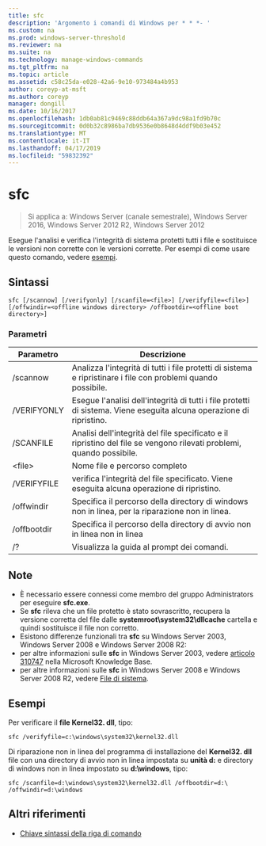```yaml
---
title: sfc
description: 'Argomento i comandi di Windows per * * *- '
ms.custom: na
ms.prod: windows-server-threshold
ms.reviewer: na
ms.suite: na
ms.technology: manage-windows-commands
ms.tgt_pltfrm: na
ms.topic: article
ms.assetid: c58c25da-e028-42a6-9e10-973484a4b953
author: coreyp-at-msft
ms.author: coreyp
manager: dongill
ms.date: 10/16/2017
ms.openlocfilehash: 1db0ab81c9469c88ddb64a367a9dc98a1fd9b70c
ms.sourcegitcommit: 0d0b32c8986ba7db9536e0b8648d4ddf9b03e452
ms.translationtype: MT
ms.contentlocale: it-IT
ms.lasthandoff: 04/17/2019
ms.locfileid: "59832392"
---
```

# <a name="sfc"></a>sfc

>Si applica a: Windows Server (canale semestrale), Windows Server 2016, Windows Server 2012 R2, Windows Server 2012

Esegue l'analisi e verifica l'integrità di sistema protetti tutti i file e sostituisce le versioni non corrette con le versioni corrette.
Per esempi di come usare questo comando, vedere [esempi](#BKMK_examples).

## <a name="syntax"></a>Sintassi
```
sfc [/scannow] [/verifyonly] [/scanfile=<file>] [/verifyfile=<file>] [/offwindir=<offline windows directory> /offbootdir=<offline boot directory>]
```

### <a name="parameters"></a>Parametri
|Parametro|Descrizione|
|-------|--------|
|/scannow|Analizza l'integrità di tutti i file protetti di sistema e ripristinare i file con problemi quando possibile.|
|/VERIFYONLY|Esegue l'analisi dell'integrità di tutti i file protetti di sistema. Viene eseguita alcuna operazione di ripristino.|
|/SCANFILE|Analisi dell'integrità del file specificato e il ripristino del file se vengono rilevati problemi, quando possibile.|
|\<file>|Nome file e percorso completo|
|/VERIFYFILE|verifica l'integrità del file specificato. Viene eseguita alcuna operazione di ripristino.|
|/offwindir|Specifica il percorso della directory di windows non in linea, per la riparazione non in linea.|
|/offbootdir|Specifica il percorso della directory di avvio non in linea non in linea|
|/?|Visualizza la guida al prompt dei comandi.|

## <a name="remarks"></a>Note
-   È necessario essere connessi come membro del gruppo Administrators per eseguire **sfc.exe**.
-   Se **sfc** rileva che un file protetto è stato sovrascritto, recupera la versione corretta del file dalle **systemroot\system32\dllcache** cartella e quindi sostituisce il file non corretto.
-   Esistono differenze funzionali tra **sfc** su Windows Server 2003, Windows Server 2008 e Windows Server 2008 R2:
-   per altre informazioni sulle **sfc** in Windows Server 2003, vedere [articolo 310747](https://go.microsoft.com/fwlink/?LinkId=227069) nella Microsoft Knowledge Base.
-   per altre informazioni sulle **sfc** in Windows Server 2008 e Windows Server 2008 R2, vedere [File di sistema](https://go.microsoft.com/fwlink/?LinkId=227071).

## <a name="BKMK_examples"></a>Esempi
Per verificare il **file Kernel32. dll**, tipo:
```
sfc /verifyfile=c:\windows\system32\kernel32.dll
```
Di riparazione non in linea del programma di installazione del **Kernel32. dll** file con una directory di avvio non in linea impostata su **unità d:** e directory di windows non in linea impostato su **d:\windows**, tipo:
```
sfc /scanfile=d:\windows\system32\kernel32.dll /offbootdir=d:\ /offwindir=d:\windows
```

## <a name="additional-references"></a>Altri riferimenti
-   [Chiave sintassi della riga di comando](command-line-syntax-key.md)

